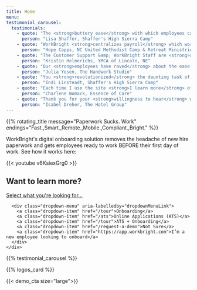 ```yaml
---
title: Home
menu:
testimonial_carousel:
  testimonials:
    - quote: "The <strong>buttery ease</strong> with which employees can access/submit forms is unreal!"
      person: "Lisa Shaffer, Shaffer's High Sierra Camp"
    - quote: "WorkBright <strong>centralizes payroll</strong> which works really well for <strong>remote sites</strong> with limited storage."
      person: "Hope Capps, NC United Methodist Camp & Retreat Ministries"
    - quote: "The Customer Support &amp; WorkBright Staff are <strong>awesome to work with!</strong> Help in every aspect they can."
      person: "Kristin Helmerichs, YMCA of Lincoln, NE"
    - quote: "Our <strong>employees have raved</strong> about the ease of the system and I have such <strong>peace of mind!</strong>"
      person: "Julia Yosen, The Handwork Studio"
    - quote: "You <strong>revolutionized</strong> the daunting task of forms! Thanks."
      person: "Indi Linsteadt, Shaffer's High Sierra Camp"
    - quote: "Each time I use the site <strong>I learn more</strong> of the dynamics and capabilities of use!"
      person: "Charlene Womack, Essence of Care"
    - quote: "Thank you for your <strong>willingness to hear</strong> what your users need to get the most out of WorkBright!"
      person: "Isabel Dreher, The Hotel Group"
---
```



{{% rotating_title message="Paperwork Sucks. Work" endings="Fast.,Smart.,Remote.,Mobile.,Compliant.,Bright." %}}


WorkBright's digital onboarding solution removes the headache of new hire paperwork and gets employees ready to work BEFORE their first day of work. See how it works here:

{{< youtube v6KsiexGrg0 >}}

## Want to learn more?


<div class='row'>
  <div class='col-md-10 offset-md-1'>
    <div class="dropdown dropdown-nav">
      <a class="btn btn-secondary btn-lg dropdown-toggle" href="https://example.com" id="dropdownMenuLink" data-toggle="dropdown" aria-haspopup="true" aria-expanded="false">
        Select what you're looking for...
      </a>

      <div class="dropdown-menu" aria-labelledby="dropdownMenuLink">
        <a class="dropdown-item" href="/tour">Onboarding</a>
        <a class="dropdown-item" href="/ats">Online Applications (ATS)</a>
        <a class="dropdown-item" href="/tour">ATS + Onboarding</a>
        <a class="dropdown-item" href="/request-a-demo">Not Sure</a>
        <a class="dropdown-item" href="https://app.workbright.com">I’m a new employee looking to onboard</a>
      </div>
    </div>
  </div>
</div>


{{% testimonial_carousel %}}

{{% logos_card %}}

{{< demo_cta size="large">}}
